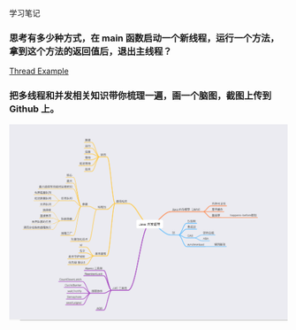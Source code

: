 学习笔记

### 思考有多少种方式，在 main 函数启动一个新线程，运行一个方法，拿到这个方法的返回值后，退出主线程？

[Thread Example](https://github.com/i6u/JAVA-000/blob/main/Week_04/src/main/java/org/geekbang/week04/ThreadMain.java)

### 把多线程和并发相关知识带你梳理一遍，画一个脑图，截图上传到 Github 上。

![momory model](https://github.com/i6u/JAVA-000/blob/main/images/thread.png)